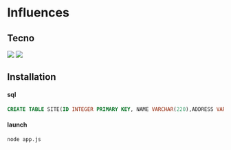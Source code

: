 # Influences

## Tecno
![](https://img.shields.io/badge/Node.js-339933?style=for-the-badge&logo=nodedotjs&logoColor=white)
![](https://img.shields.io/badge/MySQL-005C84?style=for-the-badge&logo=mysql&logoColor=white)

## Installation

#### sql
````sql
CREATE TABLE SITE(ID INTEGER PRIMARY KEY, NAME VARCHAR(220),ADDRESS VARCHAR(220),COORDINATES VARCHAR(220));
````

#### launch
```shell
node app.js
```

